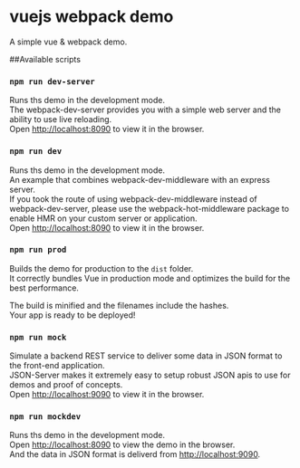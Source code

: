 # vuejs webpack demo
A simple vue & webpack demo.

##Available scripts

### `npm run dev-server`

Runs ths demo in the development mode.<br>
The webpack-dev-server provides you with a simple web server and the ability to use live reloading. <br>
Open [http://localhost:8090](http://localhost:8090) to view it in the browser.

### `npm run dev`

Runs ths demo in the development mode.<br>
An example that combines webpack-dev-middleware with an express server.<br>
If you took the route of using webpack-dev-middleware instead of webpack-dev-server, please use the webpack-hot-middleware package to enable HMR on your custom server or application.<br>
Open [http://localhost:8090](http://localhost:8090) to view it in the browser.

### `npm run prod`

Builds the demo for production to the `dist` folder.<br>
It correctly bundles Vue in production mode and optimizes the build for the best performance.

The build is minified and the filenames include the hashes.<br>
Your app is ready to be deployed!

### `npm run mock`
Simulate a backend REST service to deliver some data in JSON format to the front-end application.<br>
JSON-Server makes it extremely easy to setup robust JSON apis to use for demos and proof of concepts. <br>
Open [http://localhost:9090](http://localhost:9090) to view it in the browser.

### `npm run mockdev`
Runs ths demo in the development mode.<br>
Open [http://localhost:8090](http://localhost:8090) to view the demo in the browser. <br>
And the data in JSON format is deliverd from [http://localhost:9090](http://localhost:9090).



